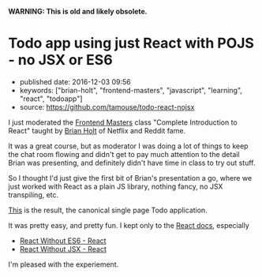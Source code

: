 **WARNING: This is old and likely obsolete.**

Todo app using just React with POJS - no JSX or ES6
===================================================

-   published date: 2016-12-03 09:56
-   keywords: \[\"brian-holt\", \"frontend-masters\", \"javascript\", \"learning\", \"react\", \"todoapp\"\]
-   source: <https://github.com/tamouse/todo-react-nojsx>

I just moderated the [Frontend Masters](https://frontendmasters.com) class \"Complete Introduction to React\" taught by [Brian Holt](https://twitter.com/holtbt) of Netflix and Reddit fame.

It was a great course, but as moderator I was doing a lot of things to keep the chat room flowing and didn\'t get to pay much attention to the detail Brian was presenting, and definitely didn\'t have time in class to try out stuff.

So I thought I\'d just give the first bit of Brian\'s presentation a go, where we just worked with React as a plain JS library, nothing fancy, no JSX transpiling, etc.

[This](https://github.com/tamouse/todo-react-nojsx) is the result, the canonical single page Todo application.

It was pretty easy, and pretty fun. I kept only to the [React docs](https://facebook.github.io/react/docs/), especially

-   [React Without ES6 - React](https://facebook.github.io/react/docs/react-without-es6.html)
-   [React Without JSX - React](https://facebook.github.io/react/docs/react-without-jsx.html)

I\'m pleased with the experiement.
